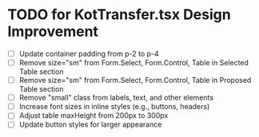 # TODO for KotTransfer.tsx Design Improvement

- [ ] Update container padding from p-2 to p-4
- [ ] Remove size="sm" from Form.Select, Form.Control, Table in Selected Table section
- [ ] Remove size="sm" from Form.Select, Form.Control, Table in Proposed Table section
- [ ] Remove "small" class from labels, text, and other elements
- [ ] Increase font sizes in inline styles (e.g., buttons, headers)
- [ ] Adjust table maxHeight from 200px to 300px
- [ ] Update button styles for larger appearance

